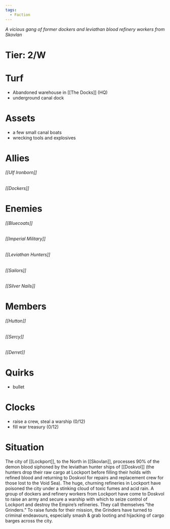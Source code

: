 ```yaml
---
tags:
  - Faction
---
```

*A vicious gang of former dockers and leviathan blood refinery workers from Skovlan*
# Tier: 2/W
# Turf
- Abandoned warehouse in [[The Docks]] (HQ)
- underground canal dock
# Assets
- a few small canal boats
- wrecking tools and explosives
# Allies
###### [[Ulf Ironborn]]
###### [[Dockers]]
# Enemies
###### [[Bluecoats]]
###### [[Imperial Military]]
###### [[Leviathan Hunters]]
###### [[Sailors]]
###### [[Silver Nails]]
# Members
###### [[Hutton]]
###### [[Sercy]]
###### [[Derret]]
# Quirks
- bullet
# Clocks
- raise a crew, steal a warship (0/12)
- fill war treasury (0/12)
# Situation
The city of [[Lockport]], to the North in [[Skovlan]], processes 90% of the demon blood siphoned by the leviathan hunter ships of [[Doskvol]] (the hunters drop their raw cargo at Lockport before filling their holds with refined blood and returning to Doskvol for repairs and replacement crew for those lost to the Void Sea). The huge, churning refineries in Lockport have poisoned the city under a stinking cloud of toxic fumes and acid rain. A group of dockers and refinery workers from Lockport have come to Doskvol to raise an army and secure a warship with which to seize control of Lockport and destroy the Empire’s refineries. They call themselves “the Grinders.”
To raise funds for their mission, the Grinders have turned to criminal endeavours, especially smash & grab looting and hijacking of cargo barges across the city.
